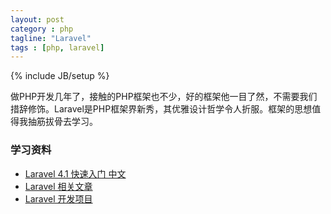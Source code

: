 ```yaml
---
layout: post
category : php
tagline: "Laravel"
tags : [php, laravel]
---
```

{% include JB/setup %}

做PHP开发几年了，接触的PHP框架也不少，好的框架他一目了然，不需要我们措辞修饰。Laravel是PHP框架界新秀，其优雅设计哲学令人折服。框架的思想值得我抽筋拔骨去学习。

### 学习资料
* [Laravel 4.1 快速入门 中文](https://github.com/5-say/laravel-4.1-quick-start-cn)
* [Laravel 相关文章](http://scotch.io/tag/laravel)
* [Laravel 开发项目](http://builtwithlaravel.com/)